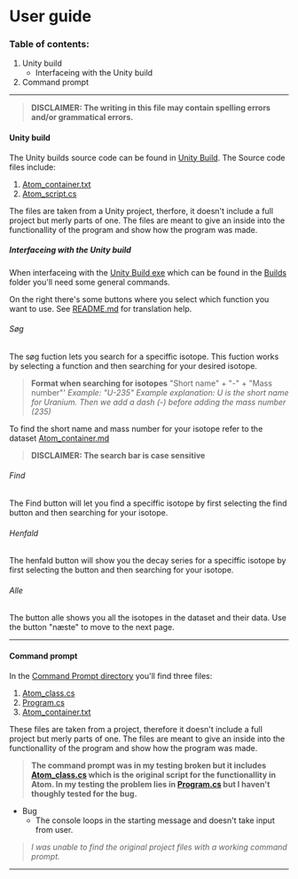 # User guide

### Table of contents:
1. Unity build
   - Interfaceing with the Unity build
2. Command prompt
---

>**DISCLAIMER: The writing in this file may contain spelling errors and/or grammatical errors.**

#### Unity build
The Unity builds source code can be found in [Unity Build](../Atom/Source%20Code/Unity%20Script). The Source code files include:

1. [Atom_container.txt](../Atom/Source%20Code/Unity%20Script/Atom_container.txt)
2. [Atom_script.cs](../Atom/Source%20Code/Unity%20Script/Atom_script.cs)

The files are taken from a Unity project, therfore, it doesn't include a full project but merly parts of one. The files are meant to give an inside into the functionallity of the program and show how the program was made.

##### Interfaceing with the Unity build
When interfaceing with the [Unity Build exe](../Atom/Builds/Iso_V_1.2.exe) which can be found in the [Builds](../Atom/Builds) folder you'll need some general commands.

On the right there's some buttons where you select which function you want to use. See [README.md](../Atom/README.md) for translation help. 

###### Søg
The søg fuction lets you search for a speciffic isotope. This fuction works by selecting a function and then searching for your desired isotope.

> **Format when searching for isotopes**
> "Short name" + "-" + "Mass number"'
> *Example: "U-235"*
> *Example explanation: U is the short name for Uranium. Then we add a dash (-) before adding the mass number (235)*

To find the short name and mass number for your isotope refer to the dataset [Atom_container.md](../Atom/Atom_container.md)

>**DISCLAIMER: The search bar is case sensitive**

###### Find
The Find button will let you find a speciffic isotope by first selecting the find button and then searching for your isotope.

###### Henfald
The henfald button will show you the decay series for a speciffic isotope by first selecting the button and then searching for your isotope.

###### Alle
The button alle shows you all the isotopes in the dataset and their data. Use the button "næste" to move to the next page.

---

#### Command prompt
In the [Command Prompt directory](../Atom/Source%20Code/Command%20prompt%20Scripts/) you'll find three files:

1. [Atom_class.cs](../Atom/Source%20Code/Command%20prompt%20Scripts/Atom_class.cs)
2. [Program.cs](../Atom/Source%20Code/Command%20prompt%20Scripts/Program.cs)
3. [Atom_container.txt](../Atom/Source%20Code/Command%20prompt%20Scripts/Atom_container.txt)

These files are taken from a project, therefore it doesn't include a full project but merly parts of one. The files are meant to give an inside into the functionallity of the program and show how the program was made.

>**The command prompt was in my testing broken but it includes [Atom_class.cs](../Atom/Source%20Code/Command%20prompt%20Scripts/Atom_class.cs) which is the original script for the functionallity in Atom. In my testing the problem lies in [Program.cs](../Atom/Source%20Code/Command%20prompt%20Scripts/Program.cs) but I haven't thoughly tested for the bug.**
* Bug
  - The console loops in the starting message and doesn't take input from user.

>*I was unable to find the original project files with a working command prompt.*
---